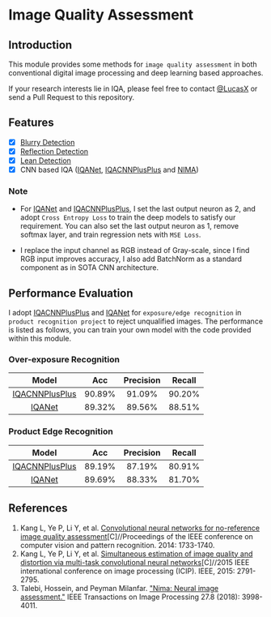 # Image Quality Assessment
## Introduction
This module provides some methods for `image quality assessment` in both conventional digital image processing and deep learning based approaches.

If your research interests lie in IQA, please feel free to contact [@LucasX](https://github.com/lucasxlu) or send a Pull Request to this repository. 

## Features
- [x] [Blurry Detection](./blur_detector.py)
- [x] [Reflection Detection](./reflection_detector.py)
- [x] [Lean Detection](./lean_detector.py)
- [x] CNN based IQA ([IQANet](http://openaccess.thecvf.com/content_cvpr_2014/papers/Kang_Convolutional_Neural_Networks_2014_CVPR_paper.pdf), [IQACNNPlusPlus](https://ieeexplore.ieee.org/abstract/document/7351311/) and [NIMA](https://ieeexplore.ieee.org/stamp/stamp.jsp?tp=&arnumber=8352823))

### Note
- For [IQANet](http://openaccess.thecvf.com/content_cvpr_2014/papers/Kang_Convolutional_Neural_Networks_2014_CVPR_paper.pdf) and [IQACNNPlusPlus](https://ieeexplore.ieee.org/abstract/document/7351311/), I set the last output neuron as 2, and adopt ``Cross Entropy Loss`` to train
the deep models to satisfy our requirement. You can also set the last output neuron as 1, remove softmax layer, and train regression nets with ``MSE Loss``.

- I replace the input channel as RGB instead of Gray-scale, since I find RGB input improves accuracy, I also add BatchNorm as a standard component as in SOTA CNN architecture.

## Performance Evaluation
I adopt [IQACNNPlusPlus](https://ieeexplore.ieee.org/abstract/document/7351311/) and [IQANet](http://openaccess.thecvf.com/content_cvpr_2014/papers/Kang_Convolutional_Neural_Networks_2014_CVPR_paper.pdf) for ``exposure/edge recognition`` in ``product recognition project`` to reject unqualified images. The performance is listed as follows, you can train your own model with the code provided within this module.

### Over-exposure Recognition
| Model | Acc | Precision | Recall |
| :---: | :---: | :---: | :---: |
| [IQACNNPlusPlus](https://ieeexplore.ieee.org/abstract/document/7351311/) | 90.89% | 91.09% | 90.20% |
| [IQANet](http://openaccess.thecvf.com/content_cvpr_2014/papers/Kang_Convolutional_Neural_Networks_2014_CVPR_paper.pdf) | 89.32% | 89.56% | 88.51% |


### Product Edge Recognition
| Model | Acc | Precision | Recall |
| :---: | :---: | :---: | :---: |
| [IQACNNPlusPlus](https://ieeexplore.ieee.org/abstract/document/7351311/) | 89.19% | 87.19% | 80.91% |
| [IQANet](http://openaccess.thecvf.com/content_cvpr_2014/papers/Kang_Convolutional_Neural_Networks_2014_CVPR_paper.pdf) | 89.69% | 88.33% | 81.70% |


## References
1. Kang L, Ye P, Li Y, et al. [Convolutional neural networks for no-reference image quality assessment](http://openaccess.thecvf.com/content_cvpr_2014/papers/Kang_Convolutional_Neural_Networks_2014_CVPR_paper.pdf)[C]//Proceedings of the IEEE conference on computer vision and pattern recognition. 2014: 1733-1740.
2. Kang L, Ye P, Li Y, et al. [Simultaneous estimation of image quality and distortion via multi-task convolutional neural networks](https://ieeexplore.ieee.org/abstract/document/7351311/)[C]//2015 IEEE international conference on image processing (ICIP). IEEE, 2015: 2791-2795.
3. Talebi, Hossein, and Peyman Milanfar. ["Nima: Neural image assessment."](https://ieeexplore.ieee.org/stamp/stamp.jsp?tp=&arnumber=8352823) IEEE Transactions on Image Processing 27.8 (2018): 3998-4011.
